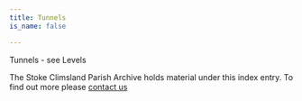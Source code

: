 ```yaml
---
title: Tunnels
is_name: false

---
```


Tunnels - see Levels


The Stoke Climsland Parish Archive holds material under this index entry. To find out more please [contact us](/contact/)
